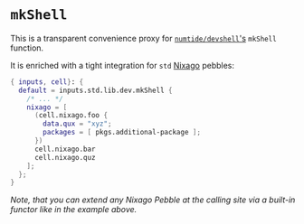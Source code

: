 # `mkShell`

This is a transparent convenience proxy for [`numtide/devshell`'s][numtide-devshell] `mkShell` function.

It is enriched with a tight integration for `std` [Nixago][nixago] pebbles:

```nix
{ inputs, cell}: {
  default = inputs.std.lib.dev.mkShell {
    /* ... */
    nixago = [
      (cell.nixago.foo {
        data.qux = "xyz";
        packages = [ pkgs.additional-package ];
      })
      cell.nixago.bar
      cell.nixago.quz
    ];
  };
}
```

_Note, that you can extend any Nixago Pebble at the calling site
via a built-in functor like in the example above._

[nixago]: https://github.com/nix-community/nixago
[numtide-devshell]: https://github.com/numtide/devshell
